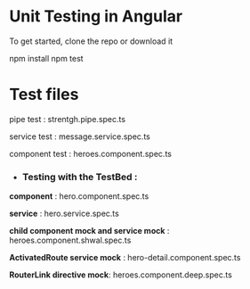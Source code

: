 # Unit Testing in Angular 


To get started, clone the repo or download it

npm install
npm test
# Test files 
pipe test : strentgh.pipe.spec.ts   

service test : message.service.spec.ts

component test : heroes.component.spec.ts 
* ### Testing with the TestBed : 

 **component** : hero.component.spec.ts 
 
 **service** : hero.service.spec.ts
 
 **child component mock and service mock** : heroes.component.shwal.spec.ts
 
 **ActivatedRoute service mock** : hero-detail.component.spec.ts
 
 **RouterLink directive mock**: heroes.component.deep.spec.ts  
